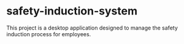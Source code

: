 # safety-induction-system
This project is a desktop application designed to manage the safety induction process for employees.
